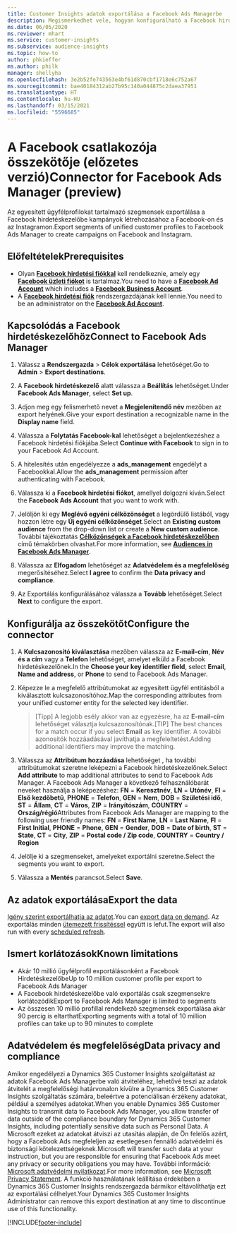 ```yaml
---
title: Customer Insights adatok exportálása a Facebook Ads Managerbe
description: Megismerkedhet vele, hogyan konfigurálható a Facebook hirdetéskezelő kapcsolata.
ms.date: 06/05/2020
ms.reviewer: mhart
ms.service: customer-insights
ms.subservice: audience-insights
ms.topic: how-to
author: phkieffer
ms.author: philk
manager: shellyha
ms.openlocfilehash: 3e2b52fe743563e4bf61d870cbf1718e6c752a67
ms.sourcegitcommit: bae40184312ab27b95c140a044875c2daea37951
ms.translationtype: HT
ms.contentlocale: hu-HU
ms.lasthandoff: 03/15/2021
ms.locfileid: "5596685"
---
```

# <a name="connector-for-facebook-ads-manager-preview"></a><span data-ttu-id="bace1-103">A Facebook csatlakozója összekötője (előzetes verzió)</span><span class="sxs-lookup"><span data-stu-id="bace1-103">Connector for Facebook Ads Manager (preview)</span></span>

<span data-ttu-id="bace1-104">Az egyesített ügyfélprofilokat tartalmazó szegmensek exportálása a Facebook hirdetéskezelőbe kampányok létrehozásához a Facebook-on és az Instagramon.</span><span class="sxs-lookup"><span data-stu-id="bace1-104">Export segments of unified customer profiles to Facebook Ads Manager to create campaigns on Facebook and Instagram.</span></span>

## <a name="prerequisites"></a><span data-ttu-id="bace1-105">Előfeltételek</span><span class="sxs-lookup"><span data-stu-id="bace1-105">Prerequisites</span></span>

- <span data-ttu-id="bace1-106">Olyan [**Facebook hirdetési fiókkal**](https://www.facebook.com/business/learn/lessons/step-by-step-ads-manager-account) kell rendelkeznie, amely egy [**Facebook üzleti fiókot**](https://business.facebook.com/) is tartalmaz.</span><span class="sxs-lookup"><span data-stu-id="bace1-106">You need to have a [**Facebook Ad Account**](https://www.facebook.com/business/learn/lessons/step-by-step-ads-manager-account) which includes a [**Facebook Business Account**](https://business.facebook.com/).</span></span>
- <span data-ttu-id="bace1-107">A [**Facebook hirdetési fiók**](https://www.facebook.com/business/learn/lessons/step-by-step-ads-manager-account) rendszergazdájának kell lennie.</span><span class="sxs-lookup"><span data-stu-id="bace1-107">You need to be an administrator on the [**Facebook Ad Account**](https://www.facebook.com/business/learn/lessons/step-by-step-ads-manager-account).</span></span>

## <a name="connect-to-facebook-ads-manager"></a><span data-ttu-id="bace1-108">Kapcsolódás a Facebook hirdetéskezelőhöz</span><span class="sxs-lookup"><span data-stu-id="bace1-108">Connect to Facebook Ads Manager</span></span>

1. <span data-ttu-id="bace1-109">Válassz a **Rendszergazda** > **Célok exportálása** lehetőséget.</span><span class="sxs-lookup"><span data-stu-id="bace1-109">Go to **Admin** > **Export destinations**.</span></span>

1. <span data-ttu-id="bace1-110">A **Facebook hirdetéskezelő** alatt válassza a **Beállítás** lehetőséget.</span><span class="sxs-lookup"><span data-stu-id="bace1-110">Under **Facebook Ads Manager**, select **Set up**.</span></span>

1. <span data-ttu-id="bace1-111">Adjon meg egy felismerhető nevet a **Megjelenítendő név** mezőben az export helyének.</span><span class="sxs-lookup"><span data-stu-id="bace1-111">Give your export destination a recognizable name in the **Display name** field.</span></span>

1. <span data-ttu-id="bace1-112">Válassza a **Folytatás Facebook-kal** lehetőséget a bejelentkezéshez a Facebook hirdetési fiókjába.</span><span class="sxs-lookup"><span data-stu-id="bace1-112">Select **Continue with Facebook** to sign in to your Facebook Ad Account.</span></span>

1. <span data-ttu-id="bace1-113">A hitelesítés után engedélyezze a **ads_management** engedélyt a Facebookkal.</span><span class="sxs-lookup"><span data-stu-id="bace1-113">Allow the **ads_management** permission after authenticating with Facebook.</span></span>

1. <span data-ttu-id="bace1-114">Válassza ki a **Facebook hirdetési fiókot**, amellyel dolgozni kíván.</span><span class="sxs-lookup"><span data-stu-id="bace1-114">Select the **Facebook Ads Account** that you want to work with.</span></span>

1. <span data-ttu-id="bace1-115">Jelöljön ki egy **Meglévő egyéni célközönséget** a legördülő listából, vagy hozzon létre egy **Új egyéni célközönséget**.</span><span class="sxs-lookup"><span data-stu-id="bace1-115">Select an **Existing custom audience** from the drop-down list or create a **New custom audience**.</span></span> <span data-ttu-id="bace1-116">További tájékoztatás [**Célközönségek a Facebook hirdetéskezelőben**](https://www.facebook.com/business/help/744354708981227?id=2469097953376494) című témakörben olvashat.</span><span class="sxs-lookup"><span data-stu-id="bace1-116">For more information, see [**Audiences in Facebook Ads Manager**](https://www.facebook.com/business/help/744354708981227?id=2469097953376494).</span></span>

1. <span data-ttu-id="bace1-117">Válassza az **Elfogadom** lehetőséget az **Adatvédelem és a megfelelőség** megerősítéséhez.</span><span class="sxs-lookup"><span data-stu-id="bace1-117">Select **I agree** to confirm the **Data privacy and compliance**.</span></span>

1. <span data-ttu-id="bace1-118">Az Exportálás konfigurálásához válassza a **Tovább** lehetőséget.</span><span class="sxs-lookup"><span data-stu-id="bace1-118">Select **Next** to configure the export.</span></span>

## <a name="configure-the-connector"></a><span data-ttu-id="bace1-119">Konfigurálja az összekötőt</span><span class="sxs-lookup"><span data-stu-id="bace1-119">Configure the connector</span></span>

1. <span data-ttu-id="bace1-120">A **Kulcsazonosító kiválasztása** mezőben válassza az **E-mail-cím**, **Név és a cím** vagy a **Telefon** lehetőséget, amelyet elküld a Facebook hirdetéskezelőnek.</span><span class="sxs-lookup"><span data-stu-id="bace1-120">In the **Choose your key identifier field**, select **Email**, **Name and address**, or **Phone** to send to Facebook Ads Manager.</span></span>

1. <span data-ttu-id="bace1-121">Képezze le a megfelelő attribútumokat az egyesített ügyfél entitásból a kiválasztott kulcsazonosítóhoz.</span><span class="sxs-lookup"><span data-stu-id="bace1-121">Map the corresponding attributes from your unified customer entity for the selected key identifier.</span></span>
   > <span data-ttu-id="bace1-122">[Tipp] A legjobb esély akkor van az egyezésre, ha az **E-mail-cím** lehetőséget választja kulcsazonosítónak.</span><span class="sxs-lookup"><span data-stu-id="bace1-122">[TIP] The best chances for a match occur if you select **Email** as key identifier.</span></span> <span data-ttu-id="bace1-123">A további azonosítók hozzáadásával javíthatja a megfeleltetést.</span><span class="sxs-lookup"><span data-stu-id="bace1-123">Adding additional identifiers may improve the matching.</span></span>

1. <span data-ttu-id="bace1-124">Válassza az **Attribútum hozzáadása** lehetőséget , ha további attribútumokat szeretne leképezni a Facebook hirdetéskezelőnek.</span><span class="sxs-lookup"><span data-stu-id="bace1-124">Select **Add attribute** to map additional attributes to send to Facebook Ads Manager.</span></span> <span data-ttu-id="bace1-125">A Facebook Ads Manager a következő felhasználóbarát neveket használja a leképezéshez: **FN** = **Keresztnév**, **LN** = **Utónév**, **FI** = **Első kezdőbetű**, **PHONE** = **Telefon**, **GEN** = **Nem**, **DOB** = **Születési idő**, **ST** = **Állam**, **CT** = **Város**, **ZIP** = **Irányítószám**, **COUNTRY** = **Ország/régió**</span><span class="sxs-lookup"><span data-stu-id="bace1-125">Attributes from Facebook Ads Manager are mapping to the following user friendly names: **FN** = **First Name**, **LN** = **Last Name**, **FI** = **First Initial**, **PHONE** = **Phone**, **GEN** = **Gender**, **DOB** = **Date of birth**, **ST** = **State**, **CT** = **City**, **ZIP** = **Postal code / Zip code**, **COUNTRY** = **Country / Region**</span></span>

1. <span data-ttu-id="bace1-126">Jelölje ki a szegmenseket, amelyeket exportálni szeretne.</span><span class="sxs-lookup"><span data-stu-id="bace1-126">Select the segments you want to export.</span></span>

1. <span data-ttu-id="bace1-127">Válassza a **Mentés** parancsot.</span><span class="sxs-lookup"><span data-stu-id="bace1-127">Select **Save**.</span></span>

## <a name="export-the-data"></a><span data-ttu-id="bace1-128">Az adatok exportálása</span><span class="sxs-lookup"><span data-stu-id="bace1-128">Export the data</span></span>

<span data-ttu-id="bace1-129">[Igény szerint exportálhatja az adatot](export-destinations.md).</span><span class="sxs-lookup"><span data-stu-id="bace1-129">You can [export data on demand](export-destinations.md).</span></span> <span data-ttu-id="bace1-130">Az exportálás minden [ütemezett frissítéssel](system.md#schedule-tab) együtt is lefut.</span><span class="sxs-lookup"><span data-stu-id="bace1-130">The export will also run with every [scheduled refresh](system.md#schedule-tab).</span></span>

## <a name="known-limitations"></a><span data-ttu-id="bace1-131">Ismert korlátozások</span><span class="sxs-lookup"><span data-stu-id="bace1-131">Known limitations</span></span>

- <span data-ttu-id="bace1-132">Akár 10 millió ügyfélprofil exportálásonként a Facebook Hirdetéskezelőbe</span><span class="sxs-lookup"><span data-stu-id="bace1-132">Up to 10 million customer profile per export to Facebook Ads Manager</span></span> 
- <span data-ttu-id="bace1-133">A Facebook hirdetéskezelőbe való exportálás csak szegmensekre korlátozódik</span><span class="sxs-lookup"><span data-stu-id="bace1-133">Export to Facebook Ads Manager is limited to segments</span></span>
- <span data-ttu-id="bace1-134">Az összesen 10 millió profillal rendelkező szegmensek exportálása akár 90 percig is eltarthat</span><span class="sxs-lookup"><span data-stu-id="bace1-134">Exporting segments with a total of 10 million profiles can take up to 90 minutes to complete</span></span>

## <a name="data-privacy-and-compliance"></a><span data-ttu-id="bace1-135">Adatvédelem és megfelelőség</span><span class="sxs-lookup"><span data-stu-id="bace1-135">Data privacy and compliance</span></span>

<span data-ttu-id="bace1-136">Amikor engedélyezi a Dynamics 365 Customer Insights szolgáltatást az adatok Facebook Ads Managerbe való átviteléhez, lehetővé teszi az adatok átvitelét a megfelelőségi határvonalon kívülre a Dynamics 365 Customer Insights szolgáltatás számára, beleértve a potenciálisan érzékeny adatokat, például a személyes adatokat.</span><span class="sxs-lookup"><span data-stu-id="bace1-136">When you enable Dynamics 365 Customer Insights to transmit data to Facebook Ads Manager, you allow transfer of data outside of the compliance boundary for Dynamics 365 Customer Insights, including potentially sensitive data such as Personal Data.</span></span> <span data-ttu-id="bace1-137">A Microsoft ezeket az adatokat átviszi az utasítás alapján, de Ön felelős azért, hogy a Facebook Ads megfeleljen az esetlegesen fennálló adatvédelmi és biztonsági kötelezettségeknek.</span><span class="sxs-lookup"><span data-stu-id="bace1-137">Microsoft will transfer such data at your instruction, but you are responsible for ensuring that Facebook Ads meet any privacy or security obligations you may have.</span></span> <span data-ttu-id="bace1-138">További információ: [Microsoft adatvédelmi nyilatkozat](https://go.microsoft.com/fwlink/?linkid=396732).</span><span class="sxs-lookup"><span data-stu-id="bace1-138">For more information, see [Microsoft Privacy Statement](https://go.microsoft.com/fwlink/?linkid=396732).</span></span>
<span data-ttu-id="bace1-139">A funkció használatának leállítása érdekében a Dynamics 365 Customer Insights rendszergazda bármikor eltávolíthatja ezt az exportálási célhelyet.</span><span class="sxs-lookup"><span data-stu-id="bace1-139">Your Dynamics 365 Customer Insights Administrator can remove this export destination at any time to discontinue use of this functionality.</span></span>


[!INCLUDE[footer-include](../includes/footer-banner.md)]